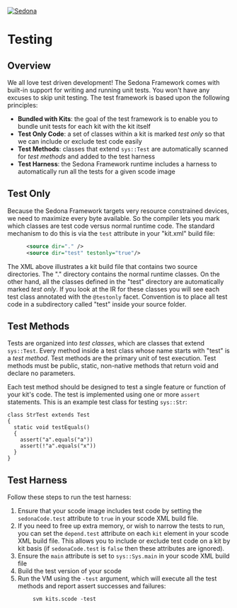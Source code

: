 
<!--
[//]: # (Copyright &#169; 2007 Tridium, Inc
  Licensed under the Academic Free License version 3.0

  History:
    30 Mar 07  Brian Frank  Creation
) -->
[![Sedona](../logo.png)](/)
# Testing

## Overview

We all love test driven development! The Sedona Framework comes with
built-in support for writing and running unit tests. You won't have any
excuses to skip unit testing. The test framework is based upon the
following principles:

-   **Bundled with Kits**: the goal of the test framework is to enable
    you to bundle unit tests for each kit with the kit itself
-   **Test Only Code**: a set of classes within a kit is marked *test
    only* so that we can include or exclude test code easily
-   **Test Methods**: classes that extend `sys::Test` are automatically
    scanned for *test methods* and added to the test harness
-   **Test Harness**: the Sedona Framework runtime includes a harness to
    automatically run all the tests for a given scode image

## Test Only

Because the Sedona Framework targets very resource constrained devices,
we need to maximize every byte available. So the compiler lets you mark
which classes are test code versus normal runtime code. The standard
mechanism to do this is via the `test` attribute in your "kit.xml"
build file:

```xml
      <source dir="." />
      <source dir="test" testonly="true"/>
```
The XML above illustrates a kit build file that contains two source
directories. The "." directory contains the normal runtime classes. On
the other hand, all the classes defined in the "test" directory are
automatically marked *test only*. If you look at the IR for these
classes you will see each test class annotated with the `@testonly`
facet. Convention is to place all test code in a subdirectory called
"test" inside your source folder.

## Test Methods

Tests are organized into *test classes*, which are classes that extend
`sys::Test`. Every method inside a test class whose name starts with
"test" is a *test method*. Test methods are the primary unit of test
execution. Test methods must be public, static, non-native methods that
return void and declare no parameters.

Each test method should be designed to test a single feature or function
of your kit's code. The test is implemented using one or more `assert`
statements. This is an example test class for testing `sys::Str`:

    class StrTest extends Test
    {
      static void testEquals()
      {
        assert("a".equals("a"))
        assert(!"a".equals("x"))
      }
    }

## Test Harness

Follow these steps to run the test harness:

1.  Ensure that your scode image includes test code by setting the
    `sedonaCode.test` attribute to `true` in your scode XML build file.
2.  If you need to free up extra memory, or wish to narrow the tests to
    run, you can set the `depend.test` attribute on each `kit` element
    in your scode XML build file. This allows you to include or exclude
    test code on a kit by kit basis (if `sedonaCode.test` is `false`
    then these attributes are ignored).
3.  Ensure the `main` attribute is set to `sys::Sys.main` in your scode
    XML build file
4.  Build the test version of your scode
5.  Run the VM using the `-test` argument, which will execute all
    the test methods and report assert successes and failures:

```shell
        svm kits.scode -test
```
